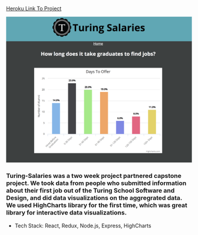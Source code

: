 [Heroku Link To Project](https://turingsalaries.herokuapp.com/)


![screenshot](./screenshot.png)


### Turing-Salaries was a two week project partnered capstone project. We took data from people who submitted information about their first job out of the Turing School Software and Design, and did data visualizations on the aggregrated data. We used HighCharts library for the first time, which was great library for interactive data visualizations.

* Tech Stack: React, Redux, Node.js, Express, HighCharts 
